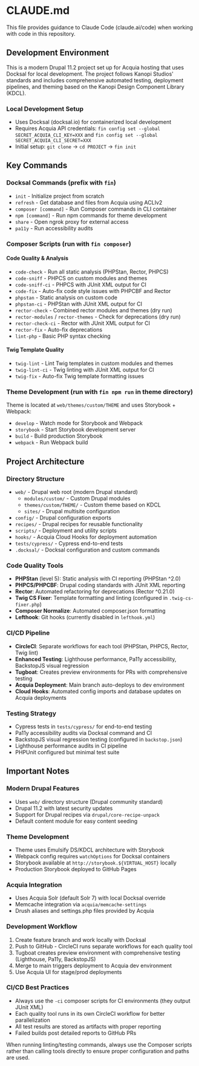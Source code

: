 # CLAUDE.md

This file provides guidance to Claude Code (claude.ai/code) when working with code in this repository.

## Development Environment

This is a modern Drupal 11.2 project set up for Acquia hosting that uses Docksal for local development. The project follows Kanopi Studios' standards and includes comprehensive automated testing, deployment pipelines, and theming based on the Kanopi Design Component Library (KDCL).

### Local Development Setup
- Uses Docksal (docksal.io) for containerized local development
- Requires Acquia API credentials: `fin config set --global SECRET_ACQUIA_CLI_KEY=XXX` and `fin config set --global SECRET_ACQUIA_CLI_SECRET=XXX`
- Initial setup: `git clone` → `cd PROJECT` → `fin init`

## Key Commands

### Docksal Commands (prefix with `fin`)
- `init` - Initialize project from scratch
- `refresh` - Get database and files from Acquia using ACLIv2
- `composer [command]` - Run Composer commands in CLI container
- `npm [command]` - Run npm commands for theme development
- `share` - Open ngrok proxy for external access
- `pa11y` - Run accessibility audits

### Composer Scripts (run with `fin composer`)

#### Code Quality & Analysis
- `code-check` - Run all static analysis (PHPStan, Rector, PHPCS)
- `code-sniff` - PHPCS on custom modules and themes
- `code-sniff-ci` - PHPCS with JUnit XML output for CI
- `code-fix` - Auto-fix code style issues with PHPCBF and Rector
- `phpstan` - Static analysis on custom code
- `phpstan-ci` - PHPStan with JUnit XML output for CI
- `rector-check` - Combined rector modules and themes (dry run)
- `rector-modules` / `rector-themes` - Check for deprecations (dry run)
- `rector-check-ci` - Rector with JUnit XML output for CI
- `rector-fix` - Auto-fix deprecations
- `lint-php` - Basic PHP syntax checking

#### Twig Template Quality
- `twig-lint` - Lint Twig templates in custom modules and themes
- `twig-lint-ci` - Twig linting with JUnit XML output for CI
- `twig-fix` - Auto-fix Twig template formatting issues

### Theme Development (run with `fin npm run` in theme directory)
Theme is located at `web/themes/custom/THEME` and uses Storybook + Webpack:
- `develop` - Watch mode for Storybook and Webpack
- `storybook` - Start Storybook development server
- `build` - Build production Storybook
- `webpack` - Run Webpack build

## Project Architecture

### Directory Structure
- `web/` - Drupal web root (modern Drupal standard)
  - `modules/custom/` - Custom Drupal modules
  - `themes/custom/THEME/` - Custom theme based on KDCL
  - `sites/` - Drupal multisite configuration
- `config/` - Drupal configuration exports
- `recipes/` - Drupal recipes for reusable functionality
- `scripts/` - Deployment and utility scripts
- `hooks/` - Acquia Cloud Hooks for deployment automation
- `tests/cypress/` - Cypress end-to-end tests
- `.docksal/` - Docksal configuration and custom commands

### Code Quality Tools
- **PHPStan** (level 5): Static analysis with CI reporting (PHPStan ^2.0)
- **PHPCS/PHPCBF**: Drupal coding standards with JUnit XML reporting
- **Rector**: Automated refactoring for deprecations (Rector ^0.21.0)
- **Twig CS Fixer**: Template formatting and linting (configured in `.twig-cs-fixer.php`)
- **Composer Normalize**: Automated composer.json formatting
- **Lefthook**: Git hooks (currently disabled in `lefthook.yml`)

### CI/CD Pipeline
- **CircleCI**: Separate workflows for each tool (PHPStan, PHPCS, Rector, Twig lint)
- **Enhanced Testing**: Lighthouse performance, Pa11y accessibility, BackstopJS visual regression
- **Tugboat**: Creates preview environments for PRs with comprehensive testing
- **Acquia Deployment**: Main branch auto-deploys to dev environment
- **Cloud Hooks**: Automated config imports and database updates on Acquia deployments

### Testing Strategy
- Cypress tests in `tests/cypress/` for end-to-end testing
- Pa11y accessibility audits via Docksal command and CI
- BackstopJS visual regression testing (configured in `backstop.json`)
- Lighthouse performance audits in CI pipeline
- PHPUnit configured but minimal test suite

## Important Notes

### Modern Drupal Features
- Uses `web/` directory structure (Drupal community standard)
- Drupal 11.2 with latest security updates
- Support for Drupal recipes via `drupal/core-recipe-unpack`
- Default content module for easy content seeding

### Theme Development
- Theme uses Emulsify DS/KDCL architecture with Storybook
- Webpack config requires `watchOptions` for Docksal containers
- Storybook available at `http://storybook.${VIRTUAL_HOST}` locally
- Production Storybook deployed to GitHub Pages

### Acquia Integration
- Uses Acquia Solr (default Solr 7) with local Docksal override
- Memcache integration via `acquia/memcache-settings`
- Drush aliases and settings.php files provided by Acquia

### Development Workflow
1. Create feature branch and work locally with Docksal
2. Push to GitHub - CircleCI runs separate workflows for each quality tool
3. Tugboat creates preview environment with comprehensive testing (Lighthouse, Pa11y, BackstopJS)
4. Merge to main triggers deployment to Acquia dev environment
5. Use Acquia UI for stage/prod deployments

### CI/CD Best Practices
- Always use the `-ci` composer scripts for CI environments (they output JUnit XML)
- Each quality tool runs in its own CircleCI workflow for better parallelization
- All test results are stored as artifacts with proper reporting
- Failed builds post detailed reports to GitHub PRs

When running linting/testing commands, always use the Composer scripts rather than calling tools directly to ensure proper configuration and paths are used.